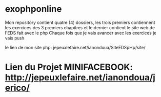 # exophponline
Mon repository contient quatre (4) dossiers, 
les trois premiers contiennent les exercices des 3 premiers chapitres
et le dernier contient le site web de l'EDS fait avec le php
Chaque fois que je vais avancer avec les exercices je vais push

le lien de mon site php: jepeuxlefaire.net/ianondoua/SiteEDSpHp/site/


# Lien du Projet MINIFACEBOOK: http://jepeuxlefaire.net/ianondoua/jerico/
